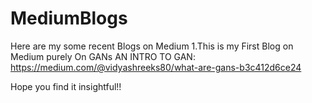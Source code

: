 # MediumBlogs
Here are my some recent Blogs on Medium
1.This is my First Blog on Medium purely On GANs
AN INTRO TO GAN:
https://medium.com/@vidyashreeks80/what-are-gans-b3c412d6ce24

Hope you find it insightful!!
